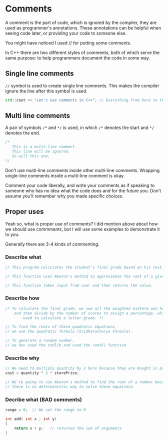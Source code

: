 # Comments

A comment is the part of code, which is ignored by the compiler, they are used as
programmer's annotations. These annotations can be helpful when seeing code later,
or providing your code to someone else.

You might have noticed I used // for putting some comments.

In C++ there are two different styles of comments, both of which serve 
the same purpose: to help programmers document the code in some way.

## Single line comments

`//` symbol is used to create single line comments. This makes the compiler ignore
the line after this symbol is used.

```cpp
std::cout << "Let's use comments in C++"; // Everything from here to the end of the line is ignored
```
## Multi line comments

A pair of symbols `/*` and `*/` is used, in which `/*` denotes the start and
`*/` denotes the end.

```cpp
/* 
   This is a multi-line comment.
   This line will be ignored.
   So will this one. 
*/
```

Don’t use multi-line comments inside other multi-line comments. 
Wrapping single-line comments inside a multi-line comment is okay.

Comment your code liberally, and write your comments as if speaking to 
someone who has no idea what the code does and for the future you. Don’t assume you’ll remember why you made specific choices.

## Proper uses

Yeah so, what is proper use of comments? I did mention above about how we should use commments, but I will use some examples to demonstrate
it to you. 

Generally there are 3-4 kinds of commenting.

### Describe what

```cpp
// This program calculates the student's final grade based on his test and homework scores.
```

```cpp
// This function uses Newton's method to approximate the root of a given equation.
```

```cpp
// This function takes input from user and then returns the value.
```

### Describe how

```cpp
/* To calculate the final grade, we sum all the weighted midterm and homework scores
    and then divide by the number of scores to assign a percentage, which is
        used to calculate a letter grade. */
```

```cpp
// To find the roots of these quadratic equations, 
// we use the quadratic formula (Sridharacharya Formula).
```

```cpp
// To generate a random number, 
// we hav used the stdlib and used the rand() function
```

### Describe why

```cpp
// We need to multiply quantity by 2 here because they are bought in pairs
cost = quantity * 2 * storePrice;
```

```cpp
// We're going to use Newton's method to find the root of a number because
// there is no deterministic way to solve these equations.
```

### Decribe what (BAD comments)

```cpp
range = 0;	// We set the range to 0
```

```cpp
int add( int x , int y)
{
	return x + y;	// returned the sum of arguments
}
